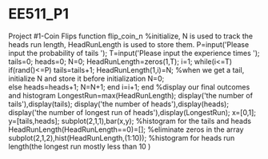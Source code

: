 # EE511_P1
Project #1-Coin Flips
function flip_coin_n
%initialize, N is used to track the heads run length, HeadRunLength is used to store them.
P=input('Please input the probability of tails ');
T=input('Please input the experience times ');
tails=0;
heads=0;
N=0;
HeadRunLength=zeros(1,T);
i=1;
while(i<=T)
    if(rand()<=P)
        tails=tails+1;
        HeadRunLength(1,i)=N;   %when we get a tail, initialize N and store it before initialization
        N=0;                    
    else
        heads=heads+1;
        N=N+1;
    end
    i=i+1;
end
%display our final outcomes and histogram
LongestRun=max(HeadRunLength);
display('the number of tails'),display(tails);
display('the number of heads'),display(heads);
display('the number of longest run of heads'),display(LongestRun);
x=[0,1];
y=[tails,heads];
subplot(2,1,1),bar(x,y);    %histogram for the tails and heads
HeadRunLength(HeadRunLength==0)=[]; %eliminate zeros in the array
subplot(2,1,2),hist(HeadRunLength,(1:10));  %histogram for heads run length(the longest run mostly less than 10 )
